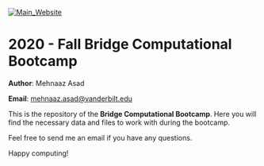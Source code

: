 [![Main_Website](https://img.shields.io/badge/-Website-orange.svg)](https://vandyastroml.github.io/2020_08_02_Fall_Bridge_Computational_Bootcamp/)

# 2020 - Fall Bridge Computational Bootcamp

__Author__: Mehnaaz Asad

__Email__: [mehnaaz.asad@vanderbilt.edu](mailto:mehnaaz.asad@vanderbilt.edu)

This is the repository of the **Bridge Computational Bootcamp**.
Here you will find the necessary data and files to work with during the bootcamp.

Feel free to send me an email if you have any questions.

Happy computing!